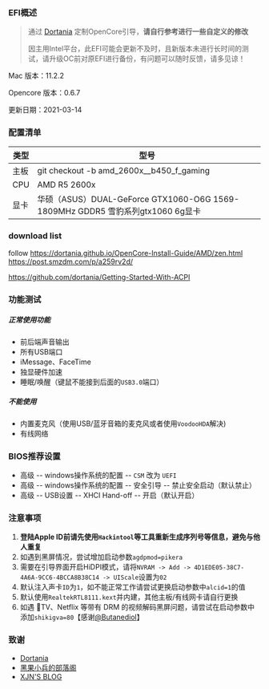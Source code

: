 ### EFI概述

> 通过 [Dortania](https://dortania.github.io/OpenCore-Install-Guide/AMD/zen.html) 定制OpenCore引导，**请自行参考进行一些自定义的修改**
>
> 因主用Intel平台，此EFI可能会更新不及时，且新版本未进行长时间的测试，请升级OC前对原EFI进行备份，有问题可以随时反馈，请多见谅！

Mac 版本：11.2.2

Opencore 版本：0.6.7

更新日期：2021-03-14





### 配置清单

| 类型 | 型号                                                                           |
| ---- | -----------------                                                              |
| 主板 | git checkout -b amd_2600x__b450_f_gaming                                       |
| CPU  | AMD R5 2600x                                                                   |
| 显卡 | 华硕（ASUS）DUAL-GeForce GTX1060-O6G 1569-1809MHz GDDR5 雪豹系列gtx1060 6g显卡 |

### download list

follow https://dortania.github.io/OpenCore-Install-Guide/AMD/zen.html
https://post.smzdm.com/p/a259rv2d/



https://github.com/dortania/Getting-Started-With-ACPI



### 功能测试

##### 正常使用功能

* 前后端声音输出
* 所有USB端口
* iMessage、FaceTime
* 独显硬件加速
* 睡眠/唤醒（键鼠不能接到后面的`USB3.0`端口）

##### 不能使用

* 内置麦克风（使用USB/蓝牙音箱的麦克风或者使用`VoodooHDA`解决)
* 有线网络


### BIOS推荐设置

* 高级 -- windows操作系统的配置 -- `CSM` 改为 `UEFI`
* 高级 -- windows操作系统的配置 -- 安全引导 -- 禁止安全启动（默认禁止）
* 高级 -- USB设置 -- XHCI Hand-off -- 开启（默认开启）



### 注意事项

1. **登陆Apple ID前请先使用`Hackintool`等工具重新生成序列号等信息，避免与他人重复**
2. 如遇到黑屏情况，尝试增加启动参数`agdpmod=pikera`
3. 需要在引导界面开启HiDPI模式，请将`NVRAM -> Add -> 4D1EDE05-38C7-4A6A-9CC6-4BCCA8B38C14 -> UIScale`设置为`02`
4. 默认注入声卡`ID`为`1`，如不能正常工作请尝试更换启动参数中`alcid=1`的值
5. 默认使用`RealtekRTL8111.kext`并内建，其他主板/有线网卡请自行更换
6. 如遇 TV、Netflix 等带有 DRM 的视频解码黑屏问题，请尝试在启动参数中添加`shikigva=80`【感谢[@Butanediol](https://github.com/Butanediol)】



### 致谢

* [Dortania](https://dortania.github.io/OpenCore-Install-Guide/AMD/zen.html)
* [黑果小兵的部落阁](https://blog.daliansky.net)
* [XJN'S BLOG](https://blog.xjn819.com)
